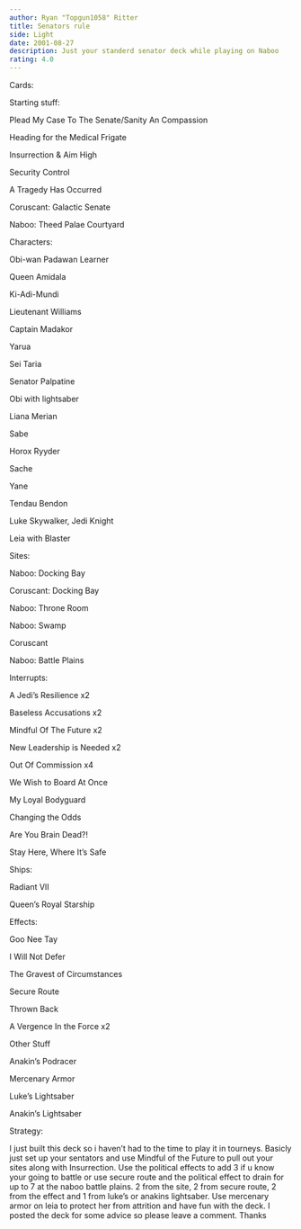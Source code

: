 ```yaml
---
author: Ryan "Topgun1058" Ritter
title: Senators rule
side: Light
date: 2001-08-27
description: Just your standerd senator deck while playing on Naboo
rating: 4.0
---
```

Cards: 

Starting stuff:
Plead My Case To The Senate/Sanity An Compassion
Heading for the Medical Frigate
Insurrection & Aim High
Security Control
A Tragedy Has Occurred
Coruscant: Galactic Senate
Naboo: Theed Palae Courtyard

Characters:
Obi-wan Padawan Learner
Queen Amidala
Ki-Adi-Mundi
Lieutenant Williams
Captain Madakor
Yarua
Sei Taria
Senator Palpatine
Obi with lightsaber
Liana Merian
Sabe
Horox Ryyder
Sache
Yane
Tendau Bendon
Luke Skywalker, Jedi Knight
Leia with Blaster

Sites:
Naboo: Docking Bay
Coruscant: Docking Bay
Naboo: Throne Room
Naboo: Swamp
Coruscant
Naboo: Battle Plains

Interrupts:
A Jedi’s Resilience x2
Baseless Accusations x2
Mindful Of The Future x2
New Leadership is Needed x2
Out Of Commission x4
We Wish to Board At Once
My Loyal Bodyguard
Changing the Odds
Are You Brain Dead?!
Stay Here, Where It’s Safe

Ships:
Radiant VII
Queen’s Royal Starship

Effects:
Goo Nee Tay
I Will Not Defer
The Gravest of Circumstances
Secure Route
Thrown Back
A Vergence In the Force x2

Other Stuff
Anakin’s Podracer
Mercenary Armor
Luke’s Lightsaber
Anakin’s Lightsaber




Strategy: 

I just built this deck so i haven’t had to the time to play it in tourneys. Basicly just set up your sentators and use Mindful of the Future to pull out your sites along with Insurrection. Use the political effects to add 3 if u know your going to battle or use secure route and the political effect to drain for up to 7 at the naboo battle plains. 2 from the site, 2 from secure route, 2 from the effect and 1 from luke’s or anakins lightsaber. Use mercenary armor on leia to protect her from attrition and have fun with the deck. I posted the deck for some advice so please leave a comment. Thanks 